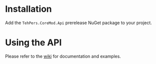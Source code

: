 ﻿# Installation
Add the `TehPers.CoreMod.Api` prerelease NuGet package to your project.

# Using the API
Please refer to the [wiki](https://github.com/TehPers/StardewValleyMods/wiki) for documentation and examples.